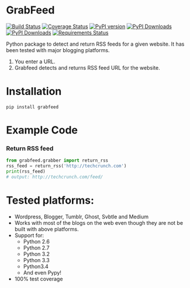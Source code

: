 GrabFeed
========

[![Build Status](https://travis-ci.org/kaflesudip/grabfeed.svg?branch=master)](https://travis-ci.org/kaflesudip/grabfeed)
[![Coverage Status](https://coveralls.io/repos/kaflesudip/grabfeed/badge.svg?branch=master&service=github)](https://coveralls.io/github/kaflesudip/grabfeed?branch=master)
[![PyPI version](https://badge.fury.io/py/grabfeed.svg)](https://badge.fury.io/py/grabfeed)
[![PyPI Downloads](https://img.shields.io/pypi/dm/grabfeed.svg)](https://pypi.python.org/pypi/grabfeed)
[![PyPI Downloads](https://readthedocs.org/projects/grabfeed/badge/?version=latest)](http://grabfeed.readthedocs.org/en/latest/)
[![Requirements Status](https://requires.io/github/kaflesudip/grabfeed/requirements.svg?branch=master)](https://requires.io/github/kaflesudip/grabfeed/requirements/?branch=master)



Python package to detect and return RSS feeds for a given website. It has been tested with major blogging platforms.

1. You enter a URL.
2. Grabfeed detects and returns RSS feed URL for the website.

Installation
============
    pip install grabfeed

Example Code
============

### Return RSS feed

```python
from grabfeed.grabber import return_rss
rss_feed = return_rss('http://techcrunch.com')
print(rss_feed)
# output: http://techcrunch.com/feed/
```

Tested platforms:
=================
  - Wordpress, Blogger, Tumblr, Ghost, Svbtle and Medium
  - Works with most of the blogs on the web even though they are not be built with above platforms.
  - Support for:
  	* Python 2.6
  	* Python 2.7
  	* Python 3.2
  	* Python 3.3
  	* Python3.4
  	* And even Pypy!
  - 100% test coverage
 
